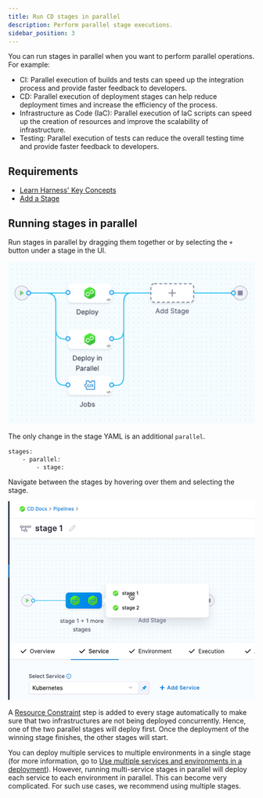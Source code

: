 ```yaml
---
title: Run CD stages in parallel
description: Perform parallel stage executions.
sidebar_position: 3
---
```


You can run stages in parallel when you want to perform parallel operations. For example:

- CI: Parallel execution of builds and tests can speed up the integration process and provide faster feedback to developers.
- CD: Parallel execution of deployment stages can help reduce deployment times and increase the efficiency of the process.
- Infrastructure as Code (IaC): Parallel execution of IaC scripts can speed up the creation of resources and improve the scalability of infrastructure.
- Testing: Parallel execution of tests can reduce the overall testing time and provide faster feedback to developers.

## Requirements

* [Learn Harness' Key Concepts](../../getting-started/learn-harness-key-concepts.md)
* [Add a Stage](add-a-stage.md)

## Running stages in parallel

Run stages in parallel by dragging them together or by selecting the `+` button under a stage in the UI. 

![](./static/add-a-stage-57.png)

The only change in the stage YAML is an additional `parallel`. 

```
stages:
    - parallel:
        - stage: 
```

Navigate between the stages by hovering over them and selecting the stage.

![](./static/run-stages-in-parallel.png)

A [Resource Constraint](../../continuous-delivery/cd-deployments-category/deployment-resource-constraints.md) step is added to every stage automatically to make sure that two infrastructures are not being deployed concurrently. Hence, one of the two parallel stages will deploy first. Once the deployment of the winning stage finishes, the other stages will start.

You can deploy multiple services to multiple environments in a single stage (for more information, go to [Use multiple services and environments in a deployment](https://developer.harness.io/docs/continuous-delivery/cd-deployments-category/multiserv-multienv/)). However, running multi-service stages in parallel will deploy each service to each environment in parallel. This can become very complicated. For such use cases, we recommend using multiple stages.

